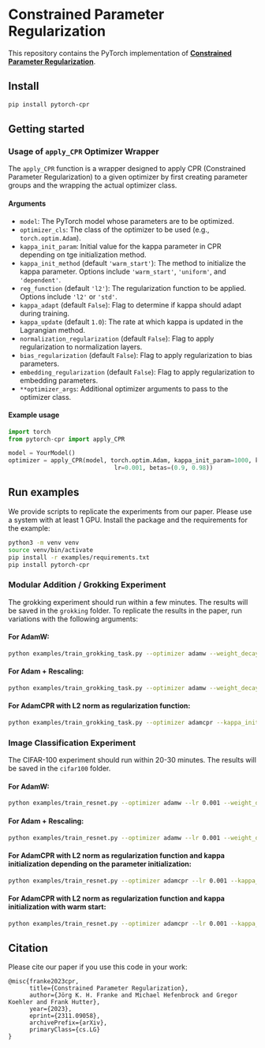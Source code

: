 
# Constrained Parameter Regularization

This repository contains the PyTorch implementation of [**Constrained Parameter Regularization**](https://arxiv.org/abs/2311.09058).




## Install

```bash
pip install pytorch-cpr
```

## Getting started

### Usage of `apply_CPR` Optimizer Wrapper

The `apply_CPR` function is a wrapper designed to apply CPR (Constrained Parameter Regularization) to a given optimizer by first creating parameter groups and the wrapping the actual optimizer class. 

#### Arguments

- `model`: The PyTorch model whose parameters are to be optimized.
- `optimizer_cls`: The class of the optimizer to be used (e.g., `torch.optim.Adam`).
- `kappa_init_param`: Initial value for the kappa parameter in CPR depending on tge initialization method.
- `kappa_init_method` (default `'warm_start'`): The method to initialize the kappa parameter. Options include `'warm_start'`, `'uniform'`, and `'dependent'`.
- `reg_function` (default `'l2'`): The regularization function to be applied. Options include `'l2'` or `'std'`.
- `kappa_adapt` (default `False`): Flag to determine if kappa should adapt during training.
- `kappa_update` (default `1.0`): The rate at which kappa is updated in the Lagrangian method.
- `normalization_regularization` (default `False`): Flag to apply regularization to normalization layers.
- `bias_regularization` (default `False`): Flag to apply regularization to bias parameters.
- `embedding_regularization` (default `False`): Flag to apply regularization to embedding parameters.
- `**optimizer_args`: Additional optimizer arguments to pass to the optimizer class.

#### Example usage

```python
import torch
from pytorch-cpr import apply_CPR

model = YourModel()
optimizer = apply_CPR(model, torch.optim.Adam, kappa_init_param=1000, kappa_init_method='warm_start',
                              lr=0.001, betas=(0.9, 0.98))
```


## Run examples

We provide scripts to replicate the experiments from our paper. Please use a system with at least 1 GPU. Install the package and the requirements for the example:

```bash
python3 -m venv venv
source venv/bin/activate
pip install -r examples/requirements.txt
pip install pytorch-cpr
``` 


### Modular Addition / Grokking Experiment

The grokking experiment should run within a few minutes. The results will be saved in the `grokking` folder.
To replicate the results in the paper, run variations with the following arguments:

####  For AdamW:
```bash
python examples/train_grokking_task.py --optimizer adamw --weight_decay 0.1
```

####  For Adam + Rescaling:
```bash
python examples/train_grokking_task.py --optimizer adamw --weight_decay 0.0 --rescale 0.8
```

####  For AdamCPR with L2 norm as regularization function:
```bash
python examples/train_grokking_task.py --optimizer adamcpr --kappa_init_method dependent --kappa_init_param 0.8
```



### Image Classification Experiment

The CIFAR-100 experiment should run within 20-30 minutes. The results will be saved in the `cifar100` folder.

####  For AdamW:
```bash
python examples/train_resnet.py --optimizer adamw --lr 0.001 --weight_decay 0.001
```

####  For Adam + Rescaling:
```bash
python examples/train_resnet.py --optimizer adamw --lr 0.001 --weight_decay 0 --rescale_alpha 0.8
```

####  For AdamCPR with L2 norm as regularization function and kappa initialization depending on the parameter initialization:
```bash
python examples/train_resnet.py --optimizer adamcpr --lr 0.001 --kappa_init_method dependent --kappa_init_param 0.8
```

####  For AdamCPR with L2 norm as regularization function and kappa initialization with warm start:
```bash
python examples/train_resnet.py --optimizer adamcpr --lr 0.001 --kappa_init_method warm_start --kappa_init_param 1000
```



## Citation

Please cite our paper if you use this code in your work:
    
```
@misc{franke2023cpr,
      title={Constrained Parameter Regularization}, 
      author={Jörg K. H. Franke and Michael Hefenbrock and Gregor Koehler and Frank Hutter},
      year={2023},
      eprint={2311.09058},
      archivePrefix={arXiv},
      primaryClass={cs.LG}
}
```

